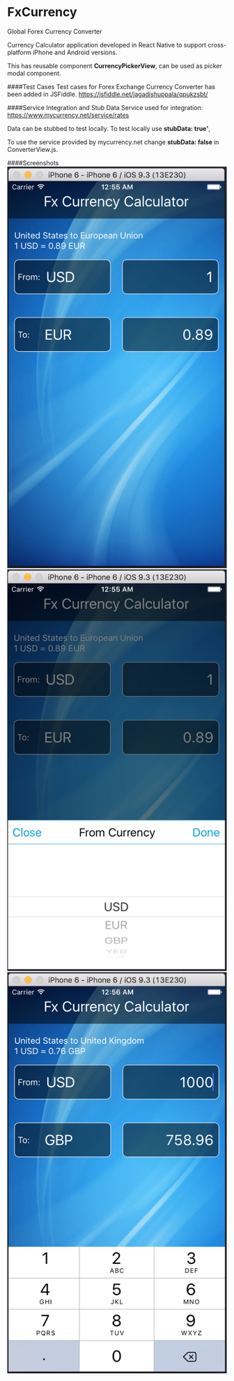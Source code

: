 # FxCurrency
Global Forex Currency Converter


Currency Calculator application developed in React Native to support cross-platform iPhone and Android versions.

This has reusable component <b>CurrencyPickerView</b>, can be used as picker modal component.

####Test Cases
Test cases for Forex Exchange Currency Converter has been added in JSFiddle.
https://jsfiddle.net/jagadishuppala/qpukzsbt/

####Service Integration and Stub Data
Service used for integration: https://www.mycurrency.net/service/rates

Data can be stubbed to test locally. To test locally use <b>stubData: true'</b>,

To use the service provided by mycurrency.net change <b>stubData: false </b> in ConverterView.js.

####Screenshots
![ui](./demo/Fx_Currency_1.png)
![ui](./demo/Fx_Currency_2.png)
![ui](./demo/Fx_Currency_3.png)
